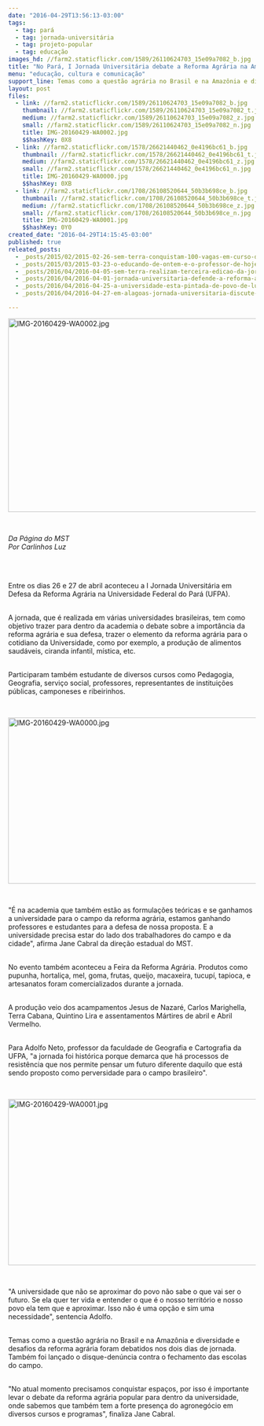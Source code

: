 ```yaml
---
date: "2016-04-29T13:56:13-03:00"
tags:
  - tag: pará
  - tag: jornada-universitária
  - tag: projeto-popular
  - tag: educação
images_hd: //farm2.staticflickr.com/1589/26110624703_15e09a7082_b.jpg
title: "No Pará, I Jornada Universitária debate a Reforma Agrária na Amazônia"
menu: "educação, cultura e comunicação"
support_line: Temas como a questão agrária no Brasil e na Amazônia e diversidade e desafios da reforma agrária foram debatidos nos dois dias de jornada.
layout: post
files:
  - link: //farm2.staticflickr.com/1589/26110624703_15e09a7082_b.jpg
    thumbnail: //farm2.staticflickr.com/1589/26110624703_15e09a7082_t.jpg
    medium: //farm2.staticflickr.com/1589/26110624703_15e09a7082_z.jpg
    small: //farm2.staticflickr.com/1589/26110624703_15e09a7082_n.jpg
    title: IMG-20160429-WA0002.jpg
    $$hashKey: 0X8
  - link: //farm2.staticflickr.com/1578/26621440462_0e4196bc61_b.jpg
    thumbnail: //farm2.staticflickr.com/1578/26621440462_0e4196bc61_t.jpg
    medium: //farm2.staticflickr.com/1578/26621440462_0e4196bc61_z.jpg
    small: //farm2.staticflickr.com/1578/26621440462_0e4196bc61_n.jpg
    title: IMG-20160429-WA0000.jpg
    $$hashKey: 0XB
  - link: //farm2.staticflickr.com/1708/26108520644_50b3b698ce_b.jpg
    thumbnail: //farm2.staticflickr.com/1708/26108520644_50b3b698ce_t.jpg
    medium: //farm2.staticflickr.com/1708/26108520644_50b3b698ce_z.jpg
    small: //farm2.staticflickr.com/1708/26108520644_50b3b698ce_n.jpg
    title: IMG-20160429-WA0001.jpg
    $$hashKey: 0Y0
created_date: "2016-04-29T14:15:45-03:00"
published: true
releated_posts:
  - _posts/2015/02/2015-02-26-sem-terra-conquistam-100-vagas-em-curso-de-geografia-na-ufpa.md
  - _posts/2015/03/2015-03-23-o-educando-de-ontem-e-o-professor-de-hoje.md
  - _posts/2016/04/2016-04-05-sem-terra-realizam-terceira-edicao-da-jornada-universitaria-em-go.md
  - _posts/2016/04/2016-04-01-jornada-universitaria-defende-a-reforma-agraria-e-rememora-o-massacre-de-carajas.md
  - _posts/2016/04/2016-04-25-a-universidade-esta-pintada-de-povo-de-luta-e-resistencia.md
  - _posts/2016/04/2016-04-27-em-alagoas-jornada-universitaria-discute-violencia-e-reforma-agraria.md

---
```

<p><img alt="IMG-20160429-WA0002.jpg" height="394" src="//farm2.staticflickr.com/1589/26110624703_15e09a7082_b.jpg" width="700" /></p>

<p>&nbsp;</p>

<p><em>Da P&aacute;gina do MST<br />
Por Carlinhos Luz</em></p>

<p>&nbsp;</p>

<p><br />
Entre os dias 26 e 27 de abril aconteceu a I Jornada Universit&aacute;ria em Defesa da Reforma Agr&aacute;ria na Universidade Federal do Par&aacute; (UFPA).</p>

<p><br />
A jornada, que &eacute; realizada em v&aacute;rias universidades brasileiras, tem como objetivo trazer para dentro da academia o debate sobre a import&acirc;ncia da reforma agr&aacute;ria e sua defesa, trazer o elemento da reforma agr&aacute;ria para o cotidiano da Universidade, como por exemplo, a produ&ccedil;&atilde;o de alimentos saud&aacute;veis, ciranda infantil, m&iacute;stica, etc.</p>

<p><br />
Participaram tamb&eacute;m estudante de diversos cursos como Pedagogia, Geografia, servi&ccedil;o social, professores, representantes de institui&ccedil;&otilde;es p&uacute;blicas, camponeses e ribeirinhos.</p>

<p>&nbsp;</p>

<p><img alt="IMG-20160429-WA0000.jpg" height="338" src="//farm2.staticflickr.com/1578/26621440462_0e4196bc61_b.jpg" width="600" /></p>

<p>&nbsp;</p>

<p>&quot;&Eacute; na academia que tamb&eacute;m est&atilde;o as formula&ccedil;&otilde;es te&oacute;ricas e se ganhamos a universidade para o campo da reforma agr&aacute;ria, estamos ganhando professores e estudantes para a defesa de nossa proposta. E a universidade precisa estar do lado dos trabalhadores do campo e da cidade&quot;, afirma Jane Cabral da dire&ccedil;&atilde;o estadual do MST.</p>

<p><br />
No evento tamb&eacute;m aconteceu a Feira da Reforma Agr&aacute;ria. Produtos como pupunha, hortali&ccedil;a, mel, goma, frutas, queijo, macaxeira, tucup&iacute;, tapioca, e artesanatos foram comercializados durante a jornada.</p>

<p><br />
A produ&ccedil;&atilde;o veio dos acampamentos Jesus de Nazar&eacute;, Carlos Marighella, Terra Cabana, Quintino Lira e assentamentos M&aacute;rtires de abril e Abril Vermelho.</p>

<p><br />
Para Adolfo Neto, professor da faculdade de Geografia e Cartografia da UFPA, &quot;a jornada foi hist&oacute;rica porque demarca que h&aacute; processos de resist&ecirc;ncia que nos permite pensar um futuro diferente daquilo que est&aacute; sendo proposto como perversidade para o campo brasileiro&quot;.</p>

<p>&nbsp;</p>

<p><img alt="IMG-20160429-WA0001.jpg" height="338" src="//farm2.staticflickr.com/1708/26108520644_50b3b698ce_b.jpg" width="600" /></p>

<p>&nbsp;</p>

<p>&quot;A universidade que n&atilde;o se aproximar do povo n&atilde;o sabe o que vai ser o futuro. Se ela quer ter vida e entender o que &eacute; o nosso territ&oacute;rio e nosso povo ela tem que e aproximar. Isso n&atilde;o &eacute; uma op&ccedil;&atilde;o e sim uma necessidade&quot;, sentencia Adolfo.</p>

<p><br />
Temas como a quest&atilde;o agr&aacute;ria no Brasil e na Amaz&ocirc;nia e diversidade e desafios da reforma agr&aacute;ria foram debatidos nos dois dias de jornada. Tamb&eacute;m foi lan&ccedil;ado o disque-den&uacute;ncia contra o fechamento das escolas do campo.</p>

<p><br />
&quot;No atual momento precisamos conquistar espa&ccedil;os, por isso &eacute; importante levar o debate da reforma agr&aacute;ria popular para dentro da universidade, onde sabemos que tamb&eacute;m tem a forte presen&ccedil;a do agroneg&oacute;cio em diversos cursos e programas&quot;, finaliza Jane Cabral.</p>

<p>&nbsp;</p>
